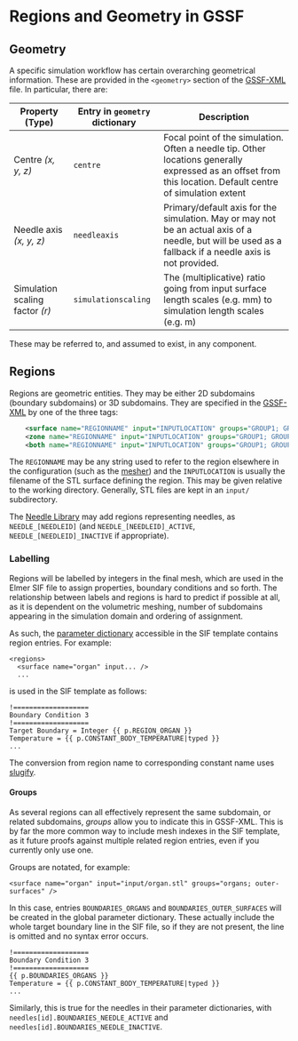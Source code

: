 # Regions and Geometry in GSSF

## Geometry

A specific simulation workflow has certain overarching geometrical information.
These are provided in the `<geometry>` section of the [GSSF-XML](xml.md) file.
In particular, there are:

Property (Type) | Entry in `geometry` dictionary | Description
-|-|-
Centre *(x, y, z)* | `centre` | Focal point of the simulation. Often a needle tip. Other locations generally expressed as an offset from this location. Default centre of simulation extent
Needle axis *(x, y, z)* | `needleaxis` | Primary/default axis for the simulation. May or may not be an actual axis of a needle, but will be used as a fallback if a needle axis is not provided.
Simulation scaling factor *(r)* | `simulationscaling` | The (multiplicative) ratio going from input surface length scales (e.g. mm) to simulation length scales (e.g. m)

These may be referred to, and assumed to exist, in any component.

## Regions
Regions are geometric entities. They may be either 2D subdomains (boundary
subdomains) or 3D subdomains. They are specified in the [GSSF-XML](xml.md) by
one of the three tags:

```xml
    <surface name="REGIONNAME" input="INPUTLOCATION" groups="GROUP1; GROUP2;..." />
    <zone name="REGIONNAME" input="INPUTLOCATION" groups="GROUP1; GROUP2;..." />
    <both name="REGIONNAME" input="INPUTLOCATION" groups="GROUP1; GROUP2;..." />
```

The `REGIONNAME` may be any string used to refer to the region elsewhere in the
configuration (such as the [mesher](components/mesher.md)) and the `INPUTLOCATION` is
usually the filename of the STL surface defining the region. This may be given
relative to the working directory. Generally, STL files are kept in an `input/`
subdirectory.

The [Needle Library](components/needle-library.md) may add regions representing needles, as
`NEEDLE_[NEEDLEID]` (and `NEEDLE_[NEEDLEID]_ACTIVE`,
`NEEDLE_[NEEDLEID]_INACTIVE` if appropriate).

### Labelling

Regions will be labelled by integers in the final mesh, which are used in the
Elmer SIF file to assign properties, boundary conditions and so forth. The
relationship between labels and regions is hard to predict if possible at all,
as it is dependent on the volumetric meshing, number of subdomains appearing in
the simulation domain and ordering of assignment.

As such, the [parameter dictionary](constants.md) accessible in the SIF template
contains region entries. For example:

    <regions>
      <surface name="organ" input... />
      ...

is used in the SIF template as follows:

    !===================
    Boundary Condition 3
    !===================
    Target Boundary = Integer {{ p.REGION_ORGAN }}
    Temperature = {{ p.CONSTANT_BODY_TEMPERATURE|typed }}
    ...

The conversion from region name to corresponding constant name uses
[slugify](utilities.md#slugify).

#### Groups

As several regions can all effectively represent the same subdomain, or related
subdomains, *groups* allow you to indicate this in GSSF-XML. This is by far the
more common way to include mesh indexes in the SIF template, as it future proofs
against multiple related region entries, even if you currently only use one.

Groups are notated, for example:

    <surface name="organ" input="input/organ.stl" groups="organs; outer-surfaces" />

In this case, entries `BOUNDARIES_ORGANS` and `BOUNDARIES_OUTER_SURFACES` will
be created in the global parameter dictionary. These actually include the whole
target boundary line in the SIF file, so if they are not present, the line is
omitted and no syntax error occurs.

    !===================
    Boundary Condition 3
    !===================
    {{ p.BOUNDARIES_ORGANS }}
    Temperature = {{ p.CONSTANT_BODY_TEMPERATURE|typed }}
    ...

Similarly, this is true for the needles in their parameter dictionaries, with
`needles[id].BOUNDARIES_NEEDLE_ACTIVE` and `needles[id].BOUNDARIES_NEEDLE_INACTIVE`.
